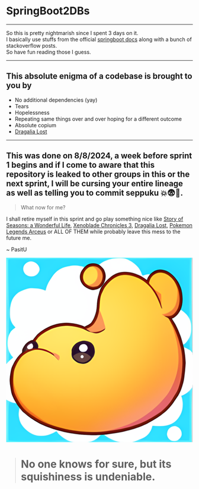 # SpringBoot2DBs
<hr>
So this is pretty nightmarish since I spent 3 days on it.<br>
I basically use stuffs from the official <a href="https://docs.spring.io/spring-boot/docs/2.1.x/reference/html/howto-data-access.html#howto-two-datasources">springboot docs</a> along with a bunch of stackoverflow posts. <br>
So have fun reading those I guess.
<hr>

## This absolute enigma of a codebase is brought to you by
- No additional dependencies (yay)
- Tears
- Hopelessness
- Repeating same things over and over hoping for a different outcome
- Absolute copium
- [Dragalia Lost](https://dragalialost.com)

<hr>

## This was done on 8/8/2024, a week before sprint 1 begins and if I come to aware that this repository is leaked to other groups in this or the next sprint, I will be cursing your entire lineage as well as telling you to commit seppuku :boom::fearful::gun:.

> What now for me?

I shall retire myself in this sprint and go play something nice like [Story of Seasons: a Wonderful Life](https://www.nintendo.com/en-gb/Games/Nintendo-Switch-games/STORY-OF-SEASONS-A-Wonderful-Life-2264866.html?srsltid=AfmBOoqW3epor27ErQ93Tcr00XkU5s-L-MXaN2P8JoZJSycLFkhJEdl1), [Xenoblade Chronicles 3](https://www.nintendo.com/th/switch/az3h/index.html?srsltid=AfmBOoqLwgIpP5VV1dkCQQ3Kvrc7PUFPBvAcySUNnpvBbyapNidXvgsl), [Dragalia Lost](https://dragalialost.com), [Pokemon Legends Arceus](https://www.nintendo.com/us/store/products/pokemon-legends-arceus-switch/?srsltid=AfmBOor145HwoDu8UiWgTwBMyUdsbjv8zYtrqcf82sFT-_00dzXsiWOk) or ALL OF THEM while probably leave this mess to the future me.

~ PasitU

![squishum](./pictures/squishum.png)
> # No one knows for sure, but its squishiness is undeniable.